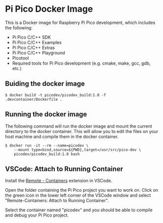 # Pi Pico Docker Image
This is a Docker image for Raspberry Pi Pico development, which includes the following:
- Pi Pico C/C++ SDK
- Pi Pico C/C++ Examples
- Pi Pico C/C++ Extras
- Pi Pico C/C++ Playground
- Picotool
- Required tools for Pi Pico development (e.g. cmake, make, gcc, gdb, etc.)

## Buiding the docker image    
    $ docker build -t picodev/picodev_build:1.0 -f .devcontainer/Dockerfile .

## Running the docker image
The following command will run the docker image and mount the current directory to the docker container. This will allow you to edit the files on your host machine and compile them in the docker container.
```    
$ docker run -it --rm --name=picodev \
    --mount type=bind,source=${PWD},target=/usr/src/pico-dev \
 	picodev/picodev_build:1.0 bash
```

## VSCode: Attach to Running Container
Install the [Remote - Containers](https://marketplace.visualstudio.com/items?itemName=ms-vscode-remote.remote-containers) extension in VSCode. 

Open the folder containing the Pi Pico project you want to work on. Click on the green icon in the lower left corner of the VSCode window and select "Remote-Containers: Attach to Running Container". 

Select the container named "picodev" and you should be able to compile and debug your Pi Pico project.
